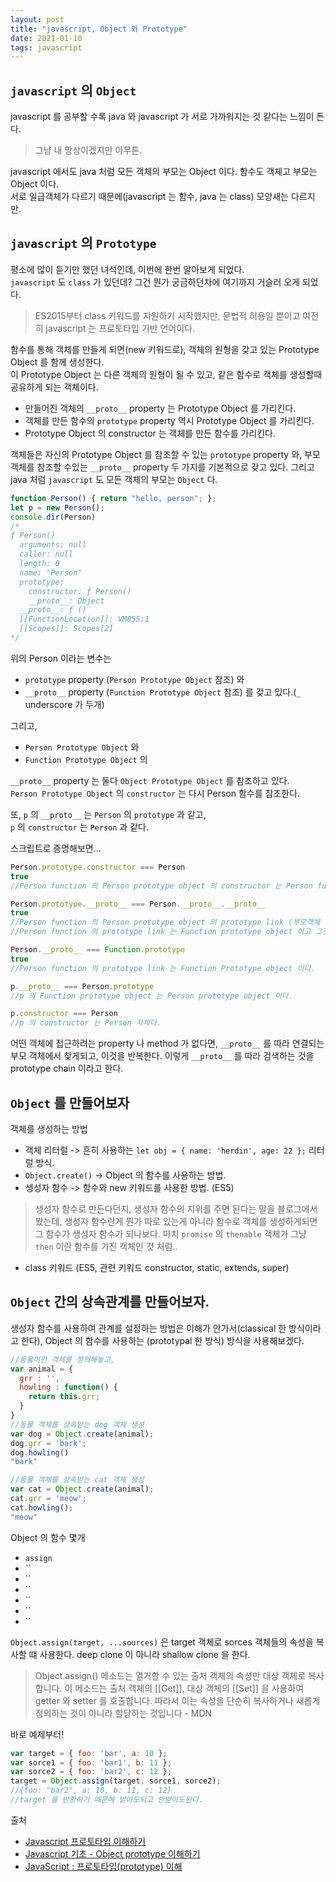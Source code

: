 ```yaml
---
layout: post
title: "javascript, Object 와 Prototype"
date: 2021-01-10
tags: javascript
---
```


## `javascript` 의 `Object`
javascript 를 공부할 수록 java 와 javascript 가 서로 가까워지는 것 같다는 느낌이 든다.
> 그냥 내 망상이겠지만 아무튼.

javascript 에서도 java 처럼 모든 객체의 부모는 Object 이다. 함수도 객체고 부모는 Object 이다.  
서로 일급객체가 다르기 때문에(javascript 는 함수, java 는 class) 모양새는 다르지만.

## `javascript` 의 `Prototype`

평소에 많이 듣기만 했던 녀석인데, 이번에 한번 알아보게 되었다.  
`javascript` 도 `class` 가 있던데? 그건 뭔가 궁금하던차에 여기까지 거슬러 오게 되었다.
> ES2015부터 class 키워드를 지원하기 시작했지만, 문법적 허용일 뿐이고 여전히 javascript 는 프로토타입 기반 언어이다.

함수를 통해 객체를 만들게 되면(new 키워드로), 객체의 원형을 갖고 있는 Prototype Object 를 함께 생성한다.  
이 Prototype Object 는 다른 객체의 원형이 될 수 있고, 같은 함수로 객체를 생성할때 공유하게 되는 객체이다.
- 만들어진 객체의 `__proto__` property 는 Prototype Object 를 가리킨다.
- 객체를 만든 함수의 `prototype` property 역시 Prototype Object 를 가리킨다.
- Prototype Object 의 constructor 는 객체를 만든 함수를 가리킨다.

객체들은 자신의 Prototype Object 를 참조할 수 있는 `prototype` property 와, 부모 객체를 참조할 수있는 `__proto__` property 두 가지를 기본적으로 갖고 있다. 그리고 java 처럼 `javascript` 도 모든 객체의 부모는 `Object` 다.

``` javascript
function Person() { return "hello, person"; };
let p = new Person();
console.dir(Person)
/*
ƒ Person()
  arguments: null
  caller: null
  length: 0
  name: "Person"
  prototype:
    constructor: ƒ Person()
    __proto__: Object
  __proto__: ƒ ()
  [[FunctionLocation]]: VM855:1
  [[Scopes]]: Scopes[2]
*/
```

위의 Person 이라는 변수는
* `prototype` property (`Person Prototype Object` 참조) 와
* `__proto__` property (`Function Prototype Object` 참조) 를 갖고 있다.(`_` underscore 가 두개)  

그리고,
* `Person Prototype Object` 와
* `Function Prototype Object` 의

`__proto__` property 는 둘다 `Object Prototype Object` 를 참조하고 있다.  
`Person Prototype Object` 의 `constructor` 는 다시 Person 함수를 참조한다.  

또,
`p` 의 `__proto__` 는 `Person` 의 `prototype` 과 같고,  
`p` 의 `constructor` 는 `Person` 과 같다.

스크립트로 증명해보면...

``` javascript
Person.prototype.constructor === Person
true
//Person function 의 Person prototype object 의 constructor 는 Person function 자신.

Person.prototype.__proto__ === Person.__proto__.__proto__
true
//Person function 의 Person prototype object 의 prototype link (부모객체 참조) 은 Object prototype object 이다.
//Person function 의 prototype link 는 Function prototype object 이고 그것의 prototype link 는 Object prototype object 이다.

Person.__proto__ === Function.prototype
true
//Person function 의 prototype link 는 Function Prototype object 이다.

p.__proto__ === Person.prototype
//p 의 Function prototype object 는 Person prototype object 이다.

p.constructor === Person
//p 의 constructor 는 Person 자체다.
```

어떤 객체에 접근하려는 property 나 method 가 없다면, `__proto__` 를 따라 연결되는 부모 객체에서 찾게되고, 이것을 반복한다. 이렇게 `__proto__` 를 따라 검색하는 것을 prototype chain 이라고 한다.

## `Object` 를 만들어보자

객체를 생성하는 방법
* 객체 리터럴 -> 흔히 사용하는 `let obj = { name: 'herdin', age: 22 };` 리터럴 방식.
* `Object.create()` -> Object 의 함수를 사용하는 방법.
* 생성자 함수 -> 함수와 new 키워드를 사용한 방법. (ES5)
> 생성자 함수로 만든다던지, 생성자 함수의 지위를 주면 된다는 말을 블로그에서 봤는데, 생성자 함수란게 뭔가 따로 있는게 아니라 함수로 객체를 생성하게되면 그 함수가 생성자 함수가 되나보다. 마치 `promise` 의 `thenable` 객체가 그냥 `then` 이란 함수를 가진 객체인 것 처럼..

* class 키워드 (ES5, 관련 키워드  constructor, static, extends, super)

## `Object` 간의 상속관계를 만들어보자.

생성자 함수를 사용하여 관계를 설정하는 방법은 이해가 안가서(classical 한 방식이라고 한다), Object 의 함수를 사용하는 (prototypal 한 방식) 방식을 사용해보겠다.

``` javascript
//동물이란 객체를 정의해놓고,
var animal = {
  grr : '',
  howling : function() {
    return this.grr;
  }
}
//동물 객체를 상속받는 dog 객체 생성
var dog = Object.create(animal);
dog.grr = 'bark';
dog.howling()
"bark"

//동물 객체를 상속받는 cat 객체 생성
var cat = Object.create(animal);
cat.grr = 'meow';
cat.howling();
"meow"
```



Object 의 함수 몇개
* `assign`
* ``
* ``
* ``
* ``
* ``
* ``

`Object.assign(target, ...sources)` 은 target 객체로 sorces 객체들의 속성을 복사할 떄 사용한다. deep clone 이 아니라 shallow clone 을 한다.

> Object.assign() 메소드는 열거할 수 있는 출처 객체의 속성만 대상 객체로 복사합니다. 이 메소드는 출처 객체의 [[Get]], 대상 객체의 [[Set]] 을 사용하여 getter 와 setter 를 호출합니다. 따라서 이는 속성을 단순히 복사하거나 새롭게 정의하는 것이 아니라 할당하는 것입니다 - MDN

바로 예제부터!

``` javascript
var target = { foo: 'bar', a: 10 };
var sorce1 = { foo: 'bar1', b: 11 };
var sorce2 = { foo: 'bar2', c: 12 };
target = Object.assign(target, sorce1, sorce2);
//{foo: "bar2", a: 10, b: 11, c: 12}
//target 을 반환하기 때문에 받아도되고 안받아도된다.
```

출처
- [Javascript 프로토타입 이해하기](https://medium.com/@bluesh55/javascript-prototype-%EC%9D%B4%ED%95%B4%ED%95%98%EA%B8%B0-f8e67c286b67)
- [Javascript 기초 - Object prototype 이해하기](http://insanehong.kr/post/javascript-prototype/)
- [JavaScript : 프로토타입(prototype) 이해](http://www.nextree.co.kr/p7323/)
